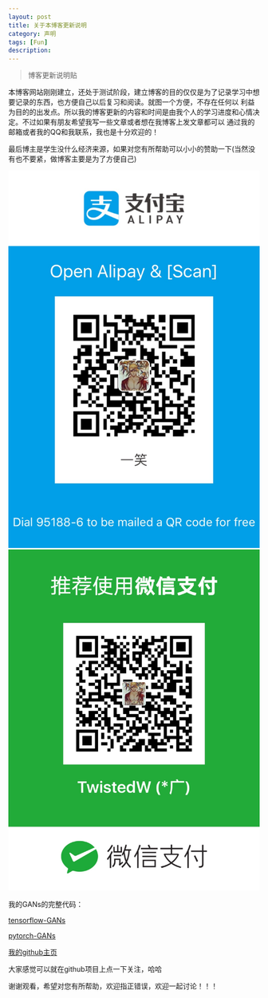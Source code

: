 ```yaml
---
layout: post
title: 关于本博客更新说明
category: 声明
tags: [Fun]
description: 
---
```


>博客更新说明贴

本博客网站刚刚建立，还处于测试阶段，建立博客的目的仅仅是为了记录学习中想要记录的东西，也方便自己以后复习和阅读。就图一个方便，不存在任何以
利益为目的的出发点。所以我的博客更新的内容和时间是由我个人的学习进度和心情决定。不过如果有朋友希望我写一些文章或者想在我博客上发文章都可以
通过我的邮箱或者我的QQ和我联系，我也是十分欢迎的！

最后博主是学生没什么经济来源，如果对您有所帮助可以小小的赞助一下(当然没有也不要紧，做博客主要是为了方便自己)

![](/assets/img/social/Alipy.png)
![](/assets/img/social/Wechat.png)

我的GANs的完整代码：

[tensorflow-GANs](https://github.com/TwistedW/tensorflow-GANs)

[pytorch-GANs](https://github.com/TwistedW/pytorch-GANs)

[我的github主页](https://github.com/TwistedW)

大家感觉可以就在github项目上点一下关注，哈哈

谢谢观看，希望对您有所帮助，欢迎指正错误，欢迎一起讨论！！！